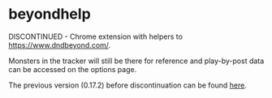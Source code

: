 # beyondhelp
DISCONTINUED - Chrome extension with helpers to https://www.dndbeyond.com/.

Monsters in the tracker will still be there for reference and play-by-post data can be accessed on the options page.

The previous version (0.17.2) before discontinuation can be found [here](https://chrome.google.com/webstore/detail/beyond-help-legacy/cjjfikncdcifmpbnnmdhhemheamdnhko).